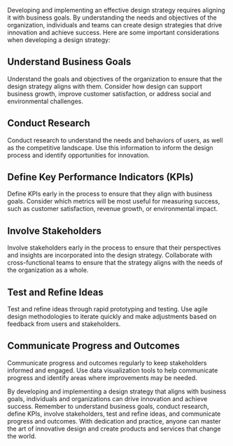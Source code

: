 
Developing and implementing an effective design strategy requires aligning it with business goals. By understanding the needs and objectives of the organization, individuals and teams can create design strategies that drive innovation and achieve success. Here are some important considerations when developing a design strategy:

Understand Business Goals
-------------------------

Understand the goals and objectives of the organization to ensure that the design strategy aligns with them. Consider how design can support business growth, improve customer satisfaction, or address social and environmental challenges.

Conduct Research
----------------

Conduct research to understand the needs and behaviors of users, as well as the competitive landscape. Use this information to inform the design process and identify opportunities for innovation.

Define Key Performance Indicators (KPIs)
----------------------------------------

Define KPIs early in the process to ensure that they align with business goals. Consider which metrics will be most useful for measuring success, such as customer satisfaction, revenue growth, or environmental impact.

Involve Stakeholders
--------------------

Involve stakeholders early in the process to ensure that their perspectives and insights are incorporated into the design strategy. Collaborate with cross-functional teams to ensure that the strategy aligns with the needs of the organization as a whole.

Test and Refine Ideas
---------------------

Test and refine ideas through rapid prototyping and testing. Use agile design methodologies to iterate quickly and make adjustments based on feedback from users and stakeholders.

Communicate Progress and Outcomes
---------------------------------

Communicate progress and outcomes regularly to keep stakeholders informed and engaged. Use data visualization tools to help communicate progress and identify areas where improvements may be needed.

By developing and implementing a design strategy that aligns with business goals, individuals and organizations can drive innovation and achieve success. Remember to understand business goals, conduct research, define KPIs, involve stakeholders, test and refine ideas, and communicate progress and outcomes. With dedication and practice, anyone can master the art of innovative design and create products and services that change the world.
